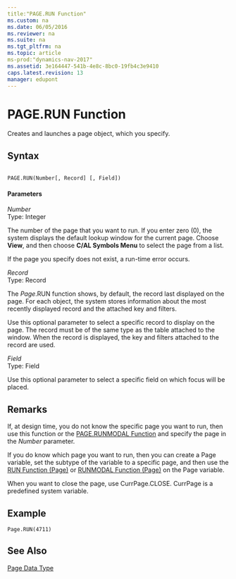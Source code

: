 ```yaml
---
title:"PAGE.RUN Function"
ms.custom: na
ms.date: 06/05/2016
ms.reviewer: na
ms.suite: na
ms.tgt_pltfrm: na
ms.topic: article
ms-prod:"dynamics-nav-2017"
ms.assetid: 3e164447-541b-4e8c-8bc0-19fb4c3e9410
caps.latest.revision: 13
manager: edupont
---
```

# PAGE.RUN Function
Creates and launches a page object, which you specify.  
  
## Syntax  
  
```  
  
PAGE.RUN(Number[, Record] [, Field])  
```  
  
#### Parameters  
 *Number*  
 Type: Integer  
  
 The number of the page that you want to run. If you enter zero \(0\), the system displays the default lookup window for the current page. Choose **View**, and then choose **C\/AL Symbols Menu** to select the page from a list.  
  
 If the page you specify does not exist, a run\-time error occurs.  
  
 *Record*  
 Type: Record  
  
 The *Page*.RUN function shows, by default, the record last displayed on the page. For each object, the system stores information about the most recently displayed record and the attached key and filters.  
  
 Use this optional parameter to select a specific record to display on the page. The record must be of the same type as the table attached to the window. When the record is displayed, the key and filters attached to the record are used.  
  
 *Field*  
 Type: Field  
  
 Use this optional parameter to select a specific field on which focus will be placed.  
  
## Remarks  
 If, at design time, you do not know the specific page you want to run, then use this function or the [PAGE.RUNMODAL Function](PAGE.RUNMODAL-Function.md) and specify the page in the *Number* parameter.  
  
 If you do know which page you want to run, then you can create a Page variable, set the subtype of the variable to a specific page, and then use the [RUN Function \(Page\)](RUN-Function--Page-.md) or [RUNMODAL Function \(Page\)](RUNMODAL-Function--Page-.md) on the Page variable.  
  
 When you want to close the page, use CurrPage.CLOSE. CurrPage is a predefined system variable.  
  
## Example  
  
```  
Page.RUN(4711)  
```  
  
## See Also  
 [Page Data Type](Page-Data-Type.md)